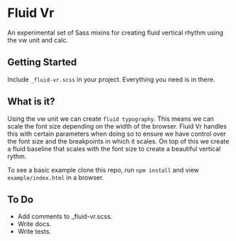 # Fluid Vr

An experimental set of Sass mixins for creating fluid vertical rhythm using the vw unit and calc. 

## Getting Started

Include `_fluid-vr.scss` in your project. Everything you need is in there.

## What is it?

Using the vw unit we can create `fluid typography`. This means we can scale the font size depending on the width of the browser. Fluid Vr handles this with certain parameters when doing so to ensure we have control over the font size and the breakpoints in which it scales. On top of this we create a fluid baseline that scales with the font size to create a beautiful vertical rythm. 

To see a basic example clone this repo, run `npm install` and view `example/index.html` in a browser.

## To Do

- Add comments to _fluid-vr.scss.
- Write docs.
- Write tests.
